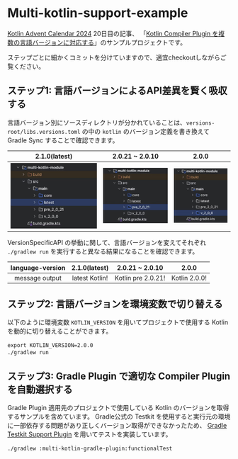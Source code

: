 # Multi-kotlin-support-example

[Kotlin Advent Calendar 2024](https://qiita.com/advent-calendar/2024/kotlin) 20日目の記事、
「[Kotlin Compiler Plugin を複数の言語バージョンに対応する](TODO)」のサンプルプロジェクトです。

ステップごとに細かくコミットを分けていますので、適宜checkoutしながらご覧ください。

## ステップ1: 言語バージョンによるAPI差異を賢く吸収する

言語バージョン別にソースディレクトリが分かれていることは、`versions-root/libs.versions.toml` の中の
`kotlin` のバージョン定義を書き換えて Gradle Sync することで確認できます。

|     2.1.0(latest)      |         2.0.21 ~ 2.0.10          |         2.0.0         |
|:----------------------:|:--------------------------------:|:---------------------:|
| ![](assets/latest.png) | ![](assets/2_0_21_to_2_0_10.png) | ![](assets/2_0_0.png) |

VersionSpecificAPI の挙動に関して、言語バージョンを変えてそれぞれ `./gradlew run`
を実行すると異なる結果になることを確認できます。

| language-version | 2.1.0(latest)  |  2.0.21 ~ 2.0.10   |     2.0.0     |
|:----------------:|:--------------:|:------------------:|:-------------:|
|  message output  | latest Kotlin! | Kotlin pre 2.0.21! | Kotlin 2.0.0! |

## ステップ2: 言語バージョンを環境変数で切り替える

以下のように環境変数 `KOTLIN_VERSION` を用いてプロジェクトで使用する Kotlin を動的に切り替えることができます。

```shell
export KOTLIN_VERSION=2.0.0 
./gradlew run
```

## ステップ3: Gradle Plugin で適切な Compiler Plugin を自動選択する

Gradle Plugin 適用先のプロジェクトで使用している Kotlin のバージョンを取得するサンプルを含めています。
Gradle公式の Testkit を使用すると実行元の環境に一部依存する問題があり正しくバージョン取得ができなかったため、
[Gradle Testkit Support Plugin](https://github.com/autonomousapps/dependency-analysis-gradle-plugin/tree/main/testkit)
を用いてテストを実装しています。

```shell
./gradlew :multi-kotlin-gradle-plugin:functionalTest
```
